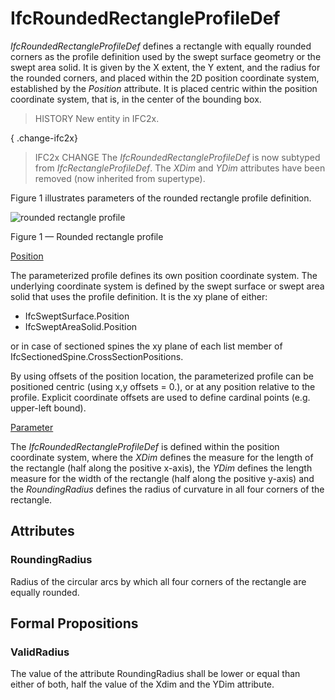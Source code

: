 # IfcRoundedRectangleProfileDef

_IfcRoundedRectangleProfileDef_ defines a rectangle with equally rounded corners as the profile definition used by the swept surface geometry or the swept area solid. It is given by the X extent, the Y extent, and the radius for the rounded corners, and placed within the 2D position coordinate system, established by the _Position_ attribute. It is placed centric within the position coordinate system, that is, in the center of the bounding box.
<!-- end of short definition -->


> HISTORY New entity in IFC2x.

{ .change-ifc2x}
> IFC2x CHANGE The _IfcRoundedRectangleProfileDef_ is now subtyped from _IfcRectangleProfileDef_. The _XDim_ and _YDim_ attributes have been removed (now inherited from supertype).

Figure 1 illustrates parameters of the rounded rectangle profile definition.

![rounded rectangle profile](../../../../figures/ifcroundedrectangleprofiledef-layout1.gif)

Figure 1 — Rounded rectangle profile

<u>Position</u>

The parameterized profile defines its own position coordinate system. The underlying coordinate system is defined by the swept surface or swept area solid that uses the profile definition. It is the xy plane of either:

 * IfcSweptSurface.Position
 * IfcSweptAreaSolid.Position

or in case of sectioned spines the xy plane of each list member of IfcSectionedSpine.CrossSectionPositions.

By using offsets of the position location, the parameterized profile can be positioned centric (using x,y offsets = 0.), or at any position relative to the profile. Explicit coordinate offsets are used to define cardinal points (e.g. upper-left bound).

<u>Parameter</u>

The <em>IfcRoundedRectangleProfileDef</em> is defined within the position coordinate system, where the <em>XDim</em> defines the measure for the length of the rectangle (half along the positive x-axis), the <em>YDim</em> defines the length measure for the width of the rectangle (half along the positive y-axis) and the <em>RoundingRadius</em> defines the radius of curvature in all four corners of the rectangle.

## Attributes

### RoundingRadius
Radius of the circular arcs by which all four corners of the rectangle are equally rounded.

## Formal Propositions

### ValidRadius
The value of the attribute RoundingRadius shall be lower or equal than either of both, half the value of the Xdim and the YDim attribute.
